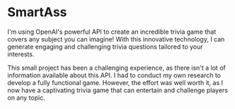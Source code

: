 # SmartAss
I'm using OpenAI's powerful API to create an incredible trivia game that covers any subject you can imagine!
With this innovative technology, I can generate engaging and challenging trivia questions tailored to your interests.

This small project has been a challenging experience, 
as there isn't a lot of information available about this API. I had to conduct my own research to develop a fully functional game. 
However, the effort was well worth it, as I now have a captivating trivia game that can entertain and challenge players on any topic.
